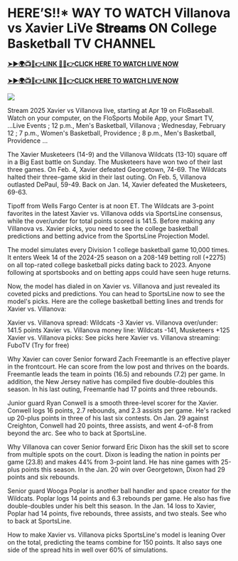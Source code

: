 # HERE’S!!* WAY TO WATCH Villanova vs Xavier LiVe 𝐒𝐭𝐫𝐞𝐚𝐦𝐬 ON College Basketball TV CHANNEL


**[➤►🌍📺📱👉LINK 🔴✅👉CLICK HERE TO WATCH LIVE NOW](https://ultravibetv.com/college-basketball/?v=Jr+Git)**

**[➤►🌍📺📱👉LINK 🔴✅👉CLICK HERE TO WATCH LIVE NOW](https://ultravibetv.com/college-basketball/?v=Jr+Git)**

[![](https://blogger.googleusercontent.com/img/b/R29vZ2xl/AVvXsEimyRnSMxOK0jynZ1ohe7rOmX0Pk0UQXcP_wWwnDLbpHKVcLAEiRLj0uJGUP8UYOa0RCOPIwM-cCaHrfF2nlVCFWapeFCwDfoHQb9yQPqBKRVNRCFH3tAmiOV1FUQm1O6K-bCY8E6praH2DuDe7emTPKbF80IWMGHkkazyDdpX9E7XcrEykpQS4JAjAZJQ/w521-h293/Basketball.gif)](https://ultravibetv.com/college-basketball/?v=Jr+Git)

Stream 2025 Xavier vs Villanova live, starting at Apr 19 on FloBaseball. Watch on your computer, on the FloSports Mobile App, your Smart TV, ...Live Events ; 12 p.m., Men's Basketball, Villanova ; Wednesday, February 12 ; 7 p.m., Women's Basketball, Providence ; 8 p.m., Men's Basketball, Providence ...

The Xavier Musketeers (14-9) and the Villanova Wildcats (13-10) square off in a Big East battle on Sunday. The Musketeers have won two of their last three games. On Feb. 4, Xavier defeated Georgetown, 74-69. The Wildcats halted their three-game skid in their last outing. On Feb. 5, Villanova outlasted DePaul, 59-49. Back on Jan. 14, Xavier defeated the Musketeers, 69-63. 

Tipoff from Wells Fargo Center is at noon ET. The Wildcats are 3-point favorites in the latest Xavier vs. Villanova odds via SportsLine consensus, while the over/under for total points scored is 141.5. Before making any Villanova vs. Xavier picks, you need to see the college basketball predictions and betting advice from the SportsLine Projection Model.

The model simulates every Division 1 college basketball game 10,000 times. It enters Week 14 of the 2024-25 season on a 208-149 betting roll (+2275) on all top-rated college basketball picks dating back to 2023. Anyone following at sportsbooks and on betting apps could have seen huge returns.

Now, the model has dialed in on Xavier vs. Villanova and just revealed its coveted picks and predictions. You can head to SportsLine now to see the model's picks. Here are the college basketball betting lines and trends for Xavier vs. Villanova:

Xavier vs. Villanova spread: Wildcats -3
Xavier vs. Villanova over/under: 141.5 points 
Xavier vs. Villanova money line: Wildcats -141, Musketeers +125
Xavier vs. Villanova picks: See picks here
Xavier vs. Villanova streaming: FuboTV (Try for free)

Why Xavier can cover
Senior forward Zach Freemantle is an effective player in the frontcourt. He can score from the low post and thrives on the boards. Freemantle leads the team in points (16.5) and rebounds (7.2) per game. In addition, the New Jersey native has compiled five double-doubles this season. In his last outing, Freemantle had 17 points and three rebounds. 

Junior guard Ryan Conwell is a smooth three-level scorer for the Xavier. Conwell logs 16 points, 2.7 rebounds, and 2.3 assists per game. He's racked up 20-plus points in three of his last six contests. On Jan. 29 against Creighton, Conwell had 20 points, three assists, and went 4-of-8 from beyond the arc. See who to back at SportsLine. 

Why Villanova can cover
Senior forward Eric Dixon has the skill set to score from multiple spots on the court. Dixon is leading the nation in points per game (23.8) and makes 44% from 3-point land. He has nine games with 25-plus points this season. In the Jan. 20 win over Georgetown, Dixon had 29 points and six rebounds.

Senior guard Wooga Poplar is another ball handler and space creator for the Wildcats. Poplar logs 14 points and 6.3 rebounds per game. He also has five double-doubles under his belt this season. In the Jan. 14 loss to Xavier, Poplar had 14 points, five rebounds, three assists, and two steals. See who to back at SportsLine. 

How to make Xavier vs. Villanova picks
SportsLine's model is leaning Over on the total, predicting the teams combine for 150 points. It also says one side of the spread hits in well over 60% of simulations.
